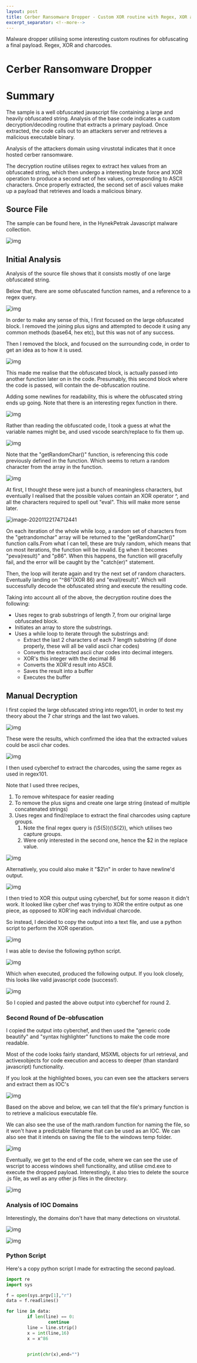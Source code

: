 ```yaml
---
layout: post
title: Cerber Ransomware Dropper - Custom XOR routine with Regex, XOR and many charcodes
excerpt_separator: <!--more-->
---
```


Malware dropper utilising some interesting custom routines for obfuscating a final payload. Regex, XOR and charcodes. 


<!--more-->
# Cerber Ransomware Dropper

# Summary

The sample is a well obfuscated javascript file containing a large and heavily obfuscated string. Analysis of the base code indicates a custom decryption/decoding routine that extracts a primary payload. Once extracted, the code calls out to an attackers server and  retrieves a malicious executable binary. 

Analysis of the attackers domain using virustotal indicates that it once hosted cerber ransomware. 

The decryption routine utilises regex to extract hex values from an obfuscated string, which then undergo a interesting brute force and XOR operation to produce a second set of hex values, corresponding to ASCII characters. Once properly extracted, the second set of ascii values make up a payload that retrieves and loads a malicious binary. 

## Source File

The sample can be found here, in the HynekPetrak Javascript malware collection. 

![img](/resources/Images/2020-11-21/sourcefile.jpg)

## Initial Analysis

Analysis of the source file shows that it consists mostly of one large obfuscated string. 

Below that, there are some obfuscated function names, and a reference to a regex query. 

![img](/resources/Images/2020-11-21/initial_analysis.jpg)

In order to make any sense of this, I first focused on the large obfuscated block. I removed the joining plus signs and attempted to decode it using any common methods (base64, hex etc), but this was not of any success. 

Then I removed the block, and focused on the surrounding code, in order to get an idea as to how it is used. 

![img](/resources/Images/2020-11-21/image45)

This made me realise that the obfuscated block, is actually passed into another function later on in the code. Presumably, this second block where the code is passed, will contain the de-obfuscation routine. 

Adding some newlines for readability, this is where the obfuscated string ends up going. Note that there is an interesting regex function in there. 

![img](/resources/Images/2020-11-21/image55)

Rather than reading the obfuscated code, I took a guess at what the variable names might be, and used vscode search/replace to fix them up. 

![img](/resources/Images/2020-11-21/image444)

Note that the "getRandomChar()" function, is referencing this code previously defined in the function. Which seems to return a random character from the array in the function. 

![img](/resources/Images/2020-11-21/getchar)

At first, I thought these were just a bunch of meaningless characters, but eventually I realised that the possible values contain an XOR operator ^, and all the characters required to spell out "eval". This will make more sense later. 

![image-20201122174712441](/resources/Images/2020-11-21/eval)

On each iteration of the whole while loop, a random set of characters from the "getrandomchar" array will be returned to the "getRandomChar()" function calls.From what I can tell, these are truly random, which means that on most iterations, the function will be invalid. Eg when it becomes "peva(result)" and "p86". When this happens, the function will gracefully fail, and the error will be caught by the "catch(er)" statement. 

Then, the loop will iterate again and try the next set of random characters. Eventually landing on "^86"(XOR 86) and "eval(result)". Which will successfully decode the obfuscated string and execute the resulting code. 

Taking into account all of the above, the decryption routine does the following:

- Uses regex to grab substrings of length 7, from our original large obfuscated block. 
- Initiates an array to store the substrings. 
- Uses a while loop to iterate through the substrings and:
  - Extract the last 2 characters of each 7 length substring (if done properly, these will all be valid ascii char codes)
  - Converts the extracted ascii char codes into decimal integers. 
  - XOR's this integer with the decimal 86
  - Converts the XOR'd result into ASCII. 
  - Saves the result into a buffer
  - Executes the buffer

## Manual Decryption

I first copied the large obfuscated string into regex101, in order to test my theory about the 7 char strings and the last two values. 

![img](/resources/Images/2020-11-21/regex101)

These were the results, which confirmed the idea that the extracted values could be ascii char codes. 

![img](/resources/Images/2020-11-21/regex111)

I then used cyberchef to extract the charcodes, using the same regex as used in regex101. 

Note that I used three recipes, 

1. To remove whitespace for easier reading
2. To remove the plus signs and create one large string (instead of multiple concatenated strings)
3. Uses regex and find/replace to extract the final charcodes using capture groups. 
   1. Note the final regex query is (\S{5})(\S{2}), which utilises two capture groups. 
   2. Were only interested in the second one, hence the $2 in the replace value.

![img](/resources/Images/2020-11-21/charcodes111)

Alternatively, you could also make it "$2\n" in order to have newline'd output. 

![img](/resources/Images/2020-11-21/output1111)

I then tried to XOR this output using cyberchef, but for some reason it didn't work. It looked like cyber chef was trying to XOR the entire output as one piece, as opposed to XOR'ing each individual charcode. 

So instead, I decided to copy the output into a text file, and use a python script to perform the XOR operation. 

![img](/resources/Images/2020-11-21/output_text_file.jpg)

I was able to devise the following python script. 

![img](/resources/Images/2020-11-21/python_script_decoce)

Which when executed, produced the following output. If you look closely, this looks like valid javascript code (success!). 

![img](/resources/Images/2020-11-21/decoded1011)

So I copied and pasted the above output into cyberchef for round 2. 

### Second Round of De-obfuscation

I copied the output into cyberchef, and then used the "generic code beautify" and "syntax highlighter" functions to make the code more readable. 

Most of the code looks fairly standard, MSXML objects for url retrieval, and activexobjects for code execution and access to deeper (than standard javascript) functionality. 

If you look at the highlighted boxes, you can even see the attackers servers and extract them as IOC's

![img](/resources/Images/2020-11-21/second_round)

Based on the above and below, we can tell that the file's primary function is to retrieve a malicious executable file. 

We can also see the use of the math.random function for naming the file, so it won't have a predictable filename that can be used as an IOC. We can also see that it intends on saving the file to the windows temp folder. 

![img](/resources/Images/2020-11-21/dropper)

Eventually, we get to the end of the code, where we can see the use of wscript to access windows shell functionality, and utilise cmd.exe to execute the dropped payload. 
Interestingly, it also tries to delete the source .js file, as well as any other js files in the directory. 

![img](/resources/Images/2020-11-21/endcode.jph)

### Analysis of IOC Domains

Interestingly, the domains don't have that many detections on virustotal. 

![img](/resources/Images/2020-11-21/bad-domain)

![img](/resources/Images/2020-11-21/file2132132)



### Python Script

Here's a copy python script I made for extracting the second payload. 

```python
import re
import sys

f = open(sys.argv[1],"r")
data = f.readlines()

for line in data:
        if len(line) == 0:
                continue
        line = line.strip()
        x = int(line,16)
        x = x^86        

        
        print(chr(x),end="")
```

